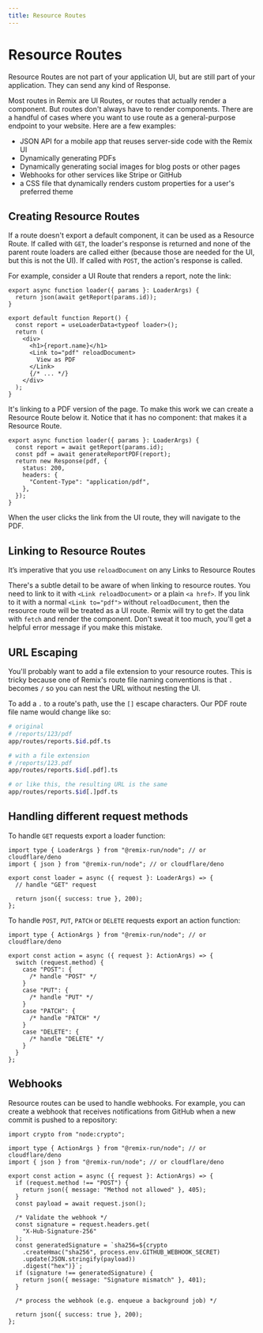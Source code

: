 ```yaml
---
title: Resource Routes
---
```


# Resource Routes

Resource Routes are not part of your application UI, but are still part of your application. They can send any kind of Response.

Most routes in Remix are UI Routes, or routes that actually render a component. But routes don't always have to render components. There are a handful of cases where you want to use route as a general-purpose endpoint to your website. Here are a few examples:

- JSON API for a mobile app that reuses server-side code with the Remix UI
- Dynamically generating PDFs
- Dynamically generating social images for blog posts or other pages
- Webhooks for other services like Stripe or GitHub
- a CSS file that dynamically renders custom properties for a user's preferred theme

## Creating Resource Routes

If a route doesn't export a default component, it can be used as a Resource Route. If called with `GET`, the loader's response is returned and none of the parent route loaders are called either (because those are needed for the UI, but this is not the UI). If called with `POST`, the action's response is called.

For example, consider a UI Route that renders a report, note the link:

```tsx filename=app/routes/reports.$id.tsx lines=[10-12]
export async function loader({ params }: LoaderArgs) {
  return json(await getReport(params.id));
}

export default function Report() {
  const report = useLoaderData<typeof loader>();
  return (
    <div>
      <h1>{report.name}</h1>
      <Link to="pdf" reloadDocument>
        View as PDF
      </Link>
      {/* ... */}
    </div>
  );
}
```

It's linking to a PDF version of the page. To make this work we can create a Resource Route below it. Notice that it has no component: that makes it a Resource Route.

```tsx filename=app/routes/reports.$id.pdf.tsx
export async function loader({ params }: LoaderArgs) {
  const report = await getReport(params.id);
  const pdf = await generateReportPDF(report);
  return new Response(pdf, {
    status: 200,
    headers: {
      "Content-Type": "application/pdf",
    },
  });
}
```

When the user clicks the link from the UI route, they will navigate to the PDF.

## Linking to Resource Routes

<docs-error>It’s imperative that you use <code>reloadDocument</code> on any Links to Resource Routes</docs-error>

There's a subtle detail to be aware of when linking to resource routes. You need to link to it with `<Link reloadDocument>` or a plain `<a href>`. If you link to it with a normal `<Link to="pdf">` without `reloadDocument`, then the resource route will be treated as a UI route. Remix will try to get the data with `fetch` and render the component. Don't sweat it too much, you'll get a helpful error message if you make this mistake.

## URL Escaping

You'll probably want to add a file extension to your resource routes. This is tricky because one of Remix's route file naming conventions is that `.` becomes `/` so you can nest the URL without nesting the UI.

To add a `.` to a route's path, use the `[]` escape characters. Our PDF route file name would change like so:

```sh
# original
# /reports/123/pdf
app/routes/reports.$id.pdf.ts

# with a file extension
# /reports/123.pdf
app/routes/reports.$id[.pdf].ts

# or like this, the resulting URL is the same
app/routes/reports.$id[.]pdf.ts
```

## Handling different request methods

To handle `GET` requests export a loader function:

```tsx
import type { LoaderArgs } from "@remix-run/node"; // or cloudflare/deno
import { json } from "@remix-run/node"; // or cloudflare/deno

export const loader = async ({ request }: LoaderArgs) => {
  // handle "GET" request

  return json({ success: true }, 200);
};
```

To handle `POST`, `PUT`, `PATCH` or `DELETE` requests export an action function:

```tsx
import type { ActionArgs } from "@remix-run/node"; // or cloudflare/deno

export const action = async ({ request }: ActionArgs) => {
  switch (request.method) {
    case "POST": {
      /* handle "POST" */
    }
    case "PUT": {
      /* handle "PUT" */
    }
    case "PATCH": {
      /* handle "PATCH" */
    }
    case "DELETE": {
      /* handle "DELETE" */
    }
  }
};
```

## Webhooks

Resource routes can be used to handle webhooks. For example, you can create a webhook that receives notifications from GitHub when a new commit is pushed to a repository:

```tsx
import crypto from "node:crypto";

import type { ActionArgs } from "@remix-run/node"; // or cloudflare/deno
import { json } from "@remix-run/node"; // or cloudflare/deno

export const action = async ({ request }: ActionArgs) => {
  if (request.method !== "POST") {
    return json({ message: "Method not allowed" }, 405);
  }
  const payload = await request.json();

  /* Validate the webhook */
  const signature = request.headers.get(
    "X-Hub-Signature-256"
  );
  const generatedSignature = `sha256=${crypto
    .createHmac("sha256", process.env.GITHUB_WEBHOOK_SECRET)
    .update(JSON.stringify(payload))
    .digest("hex")}`;
  if (signature !== generatedSignature) {
    return json({ message: "Signature mismatch" }, 401);
  }

  /* process the webhook (e.g. enqueue a background job) */

  return json({ success: true }, 200);
};
```

